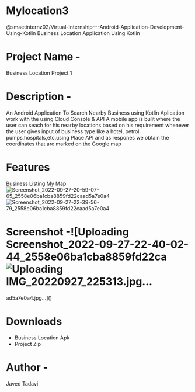 # Mylocation3
@smaetinternz02/Virtual-Internship---Android-Application-Development-Using-Kotlin
Business Location Application Using Kotlin

# Project Name -
Business Location Project 1

# Description -
An Android Application To Search Nearby Business using Kotlin
Aplication work with the using Cloud Console & API
A mobile app is bulit where the user can seach for his nearby 
locations based on his requirement 
whenever the user gives input of business type like a hotel,
petrol pumps,hospitals,etc.using Place API and as respones 
we obtain the coordinates that are marked on the Google map

# Features
Business Listing
My Map
![Screenshot_2022-09-27-20-59-07-65_2558e06ba1cba8859fd22caad5a7e0a4](https://user-images.githubusercontent.com/86054514/192596374-2419f7d5-093b-45e7-ae70-2abb66837273.jpg)
![Screenshot_2022-09-27-22-39-56-79_2558e06ba1cba8859fd22caad5a7e0a4](https://user-images.githubusercontent.com/86054514/192596406-1c6fe2ee-76f2-4dff-8ab7-4932d57f42d5.jpg)

# Screenshot -![Uploading Screenshot_2022-09-27-22-40-02-44_2558e06ba1cba8859fd22ca![Uploading IMG_20220927_225313.jpg…]()
ad5a7e0a4.jpg…]()

# Downloads
* Business Location Apk
* Project Zip
# Author -
Javed Tadavi
